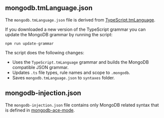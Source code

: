 ## mongodb.tmLanguage.json

The `mongodb.tmLanguage.json` file is derived from [TypeScript.tmLanguage](https://github.com/Microsoft/TypeScript-TmLanguage/blob/master/TypeScript.tmLanguage).

If you downloaded a new version of the TypeScript grammar you can update the MongoDB grammar by running the script:

`npm run update-grammar`

The script does the following changes:

- Uses the `TypeScript.tmLanguage` grammar and builds the MongoDB compatible JSON grammar.
- Updates `.ts` file types, rule names and scope to `.mongodb`.
- Saves `mongodb.tmLanguage.json` to `syntaxes` folder.

## mongodb-injection.json

The `mongodb-injection.json` file contains only MongoDB related syntax that is defined in [mongodb-ace-mode](https://github.com/mongodb-js/ace-mode/blob/master/index.js#L63-L263).
